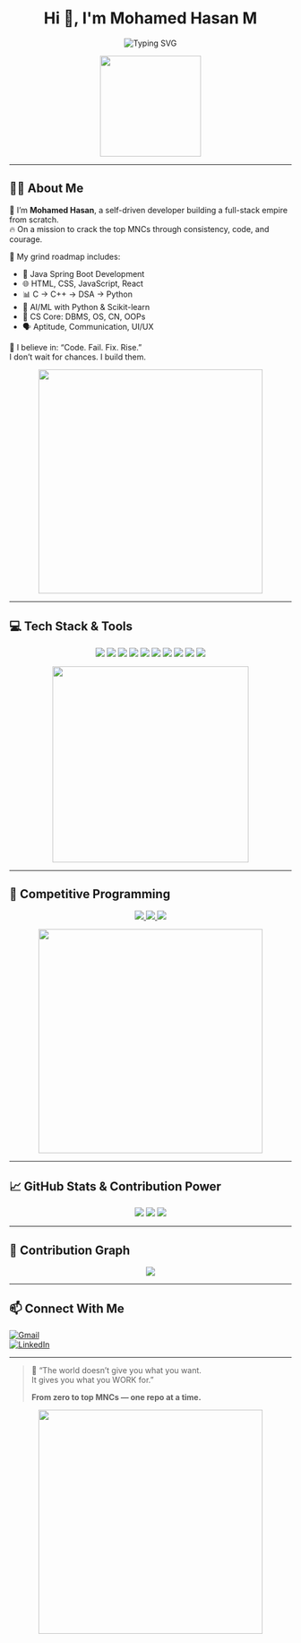 <h1 align="center">Hi 👋, I'm Mohamed Hasan M</h1>
<p align="center">
  <img src="https://readme-typing-svg.herokuapp.com?font=Fira+Code&size=24&pause=1000&center=true&vCenter=true&width=500&lines=Full+Stack+Developer+from+India;Java+Spring+Boot+Warrior;DSA+%7C+AI+%7C+ML+Grinder;I+Code+My+Way+to+the+Top+MNCs" alt="Typing SVG" />
</p>

<p align="center">
  <img src="https://media.giphy.com/media/26tn33aiTi1jkl6H6/giphy.gif" width="180px" />
</p>

---

## 🙋‍♂️ About Me

🌟 I’m **Mohamed Hasan**, a self-driven developer building a full-stack empire from scratch.  
🔥 On a mission to crack the top MNCs through consistency, code, and courage.

🧭 My grind roadmap includes:
- 🚀 Java Spring Boot Development
- 🌐 HTML, CSS, JavaScript, React
- 📊 C → C++ → DSA → Python
- 🤖 AI/ML with Python & Scikit-learn
- 🧠 CS Core: DBMS, OS, CN, OOPs
- 🗣️ Aptitude, Communication, UI/UX

📌 I believe in: “Code. Fail. Fix. Rise.”  
I don’t wait for chances. I build them.

<p align="center">
  <img src="https://media.giphy.com/media/qgQUggAC3Pfv687qPC/giphy.gif" width="400px"/>
</p>

---

## 💻 Tech Stack & Tools

<p align="center">
  <img src="https://img.shields.io/badge/Java-ED8B00?style=for-the-badge&logo=java&logoColor=white" />
  <img src="https://img.shields.io/badge/SpringBoot-6DB33F?style=for-the-badge&logo=springboot&logoColor=white" />
  <img src="https://img.shields.io/badge/HTML5-E34F26?style=for-the-badge&logo=html5&logoColor=white" />
  <img src="https://img.shields.io/badge/CSS3-1572B6?style=for-the-badge&logo=css3&logoColor=white" />
  <img src="https://img.shields.io/badge/JavaScript-F7DF1E?style=for-the-badge&logo=javascript&logoColor=black" />
  <img src="https://img.shields.io/badge/React-20232A?style=for-the-badge&logo=react&logoColor=61DAFB" />
  <img src="https://img.shields.io/badge/MySQL-00758F?style=for-the-badge&logo=mysql&logoColor=white" />
  <img src="https://img.shields.io/badge/MongoDB-4EA94B?style=for-the-badge&logo=mongodb&logoColor=white" />
  <img src="https://img.shields.io/badge/Git-F05032?style=for-the-badge&logo=git&logoColor=white" />
  <img src="https://img.shields.io/badge/GitHub-000?style=for-the-badge&logo=github&logoColor=white" />
</p>

<p align="center">
  <img src="https://media.giphy.com/media/IdyAQJVN2kVPNUrojM/giphy.gif" width="350px" />
</p>

---

## 🧠 Competitive Programming

<p align="center">
  <a href="https://leetcode.com/u/mohamedhasan8403/" target="_blank">
    <img src="https://img.shields.io/badge/LeetCode-FFA116?style=for-the-badge&logo=leetcode&logoColor=white" />
  </a>
  <a href="https://www.hackerrank.com/profile/hm0401234" target="_blank">
    <img src="https://img.shields.io/badge/HackerRank-2EC866?style=for-the-badge&logo=hackerrank&logoColor=white" />
  </a>
  <a href="https://www.geeksforgeeks.org/user/mohamedhank84/" target="_blank">
    <img src="https://img.shields.io/badge/GeeksforGeeks-0F9D58?style=for-the-badge&logo=geeksforgeeks&logoColor=white" />
  </a>
</p>

<p align="center">
  <img src="https://media.giphy.com/media/Y4ak9Ki2GZCbJxAnJD/giphy.gif" width="400px" />
</p>

---

## 📈 GitHub Stats & Contribution Power

<p align="center">
  <img src="https://github-readme-stats.vercel.app/api?username=mohamedhasan8403&show_icons=true&theme=tokyonight" />
  <img src="https://github-readme-streak-stats.herokuapp.com?user=mohamedhasan8403&theme=tokyonight" />
  <img src="https://github-readme-stats.vercel.app/api/top-langs/?username=mohamedhasan8403&layout=compact&theme=tokyonight" />
</p>

---

## 🧩 Contribution Graph

<p align="center">
  <img src="https://github-readme-activity-graph.vercel.app/graph?username=mohamedhasan8403&theme=react-dark&hide_border=true" />
</p>

---

## 📫 Connect With Me

[![Gmail](https://img.shields.io/badge/-mohamedhasan8403@gmail.com-c14438?style=flat&logo=Gmail&logoColor=white)](mailto:mohamedhasan8403@gmail.com)  
[![LinkedIn](https://img.shields.io/badge/LinkedIn-blue?style=flat&logo=linkedin&logoColor=white)](https://linkedin.com/in/your-profile)

---

> 💬 “The world doesn’t give you what you want.  
> It gives you what you WORK for.”  
>  
> **From zero to top MNCs — one repo at a time.**

<p align="center">
  <img src="https://media.giphy.com/media/bGgsc5mWoryfgKBx1u/giphy.gif" width="400px" />
</p>
